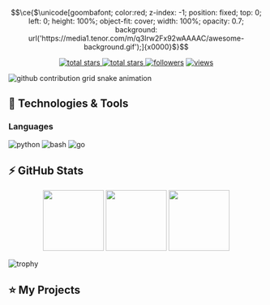 ```math
\ce{$\unicode[goombafont; color:red; z-index: -1; position: fixed; top: 0; left: 0; height: 100%; object-fit: cover; width: 100%; opacity: 0.7; background: url('https://media1.tenor.com/m/q3lrw2Fx92wAAAAC/awesome-background.gif');]{x0000}$}
```
<p align="center">
  <a href="https://github.com/Dickgirl?tab=repositories&sort=stargazers">
    <img alt="total stars" title="Total stars on GitHub" src="https://custom-icon-badges.herokuapp.com/badge/dynamic/json?logo=star&host=formatted-dynamic-badges.herokuapp.com&formatter=metric&style=for-the-badge&color=55960c&labelColor=488207&label=stars&query=$.stars&url=https://api.github-star-counter.workers.dev/user/Dickgirl"/>
  </a>
  <a href="https://github.com/Dickgirl?tab=repositories&sort=stargazers">
    <img alt="total stars" title="Total forks on GitHub" src="https://custom-icon-badges.herokuapp.com/badge/dynamic/json?logo=fork&host=formatted-dynamic-badges.herokuapp.com&formatter=metric&style=for-the-badge&color=ff0013&labelColor=ae1206&label=forks&query=$.forks&url=https://api.github-star-counter.workers.dev/user/Dickgirl"/>
  </a>
  <a href="https://github.com/Dickgirl?tab=followers">
    <img alt="followers" title="Follow me on Github" src="https://custom-icon-badges.herokuapp.com/github/followers/Dickgirl?color=236ad3&labelColor=1155ba&style=for-the-badge&logo=person-add&label=Follow&logoColor=white"/></a>
  <a href="https://github.com/Dickgirl/Simple-View-Counter">
    <img alt="views" title="GitHub profile views" src="https://komarev.com/ghpvc/?username=Dickgirl&style=for-the-badge&color=lightgrey"/>
  </a>
</p>

![github contribution grid snake animation](https://raw.githubusercontent.com/Dickgirl/Dickgirl/output/github-contribution-grid-snake-dark.svg)

## 🚀 Technologies & Tools

### Languages
![python](https://img.shields.io/badge/python-black?style=flat-square&logo=python)
![bash](https://img.shields.io/badge/bash-black?style=flat-square&logo=gnu-bash)
![go](https://img.shields.io/badge/Go-black?logo=go&logoColor=blue&style=flat-square)

## ⚡ GitHub Stats

<p align="center">
    <img height="120px" src="https://github-readme-streak-stats.herokuapp.com/?user=Dickgirl&hide_border=true&theme=dark" />
    <img height="120px" src="https://github-readme-stats.vercel.app/api?username=Dickgirl&hide_title=true&theme=dark&hide_border=true&show_icons=true&include_all_commits=true&count_private=true&line_height=21&hide_rank=true&icon_color=fa8b00%22" />
    <img height="120px" src="https://github-readme-stats.vercel.app/api/top-langs/?username=Dickgirl&hide=html&hide_title=true&hide_border=true&layout=compact&langs_count=8&theme=dark" />
</p>

![trophy](https://github-profile-trophy.vercel.app/?username=Dickgirl&theme=onedark&column=-1)

## ⭐ My Projects
